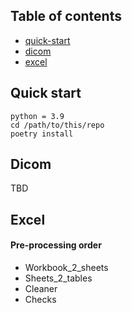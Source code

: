 ## Table of contents

- [quick-start](#quick-start)
- [dicom](#dicom)
- [excel](#excel)


## Quick start

    python = 3.9
    cd /path/to/this/repo
    poetry install

## Dicom

TBD


## Excel

#### Pre-processing order
- Workbook_2_sheets
- Sheets_2_tables
- Cleaner
- Checks